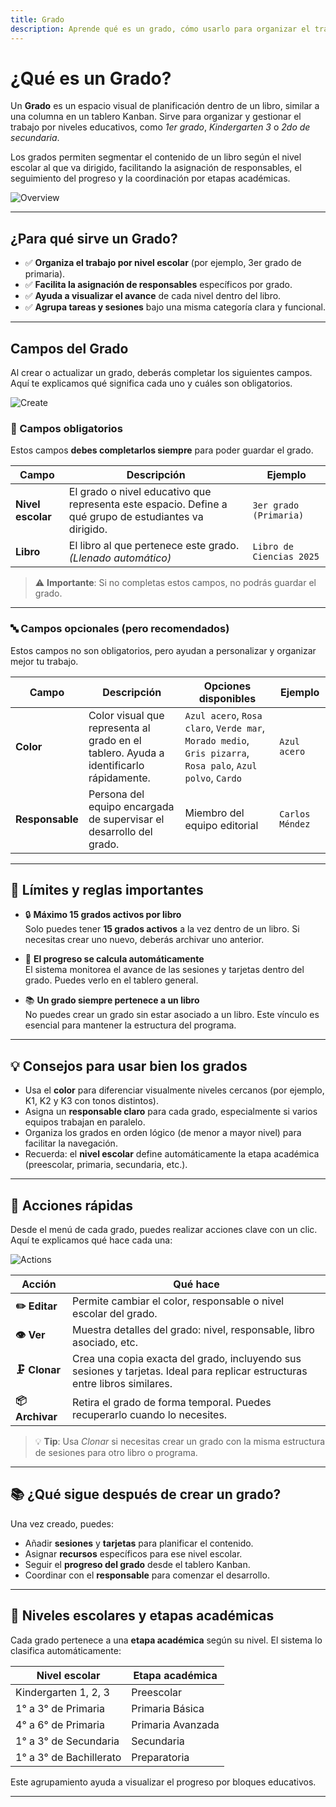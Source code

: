 ```yaml
---
title: Grado
description: Aprende qué es un grado, cómo usarlo para organizar el trabajo dentro de un libro y qué opciones tienes.
---
```


# ¿Qué es un Grado?

Un **Grado** es un espacio visual de planificación dentro de un libro, similar a una columna en un tablero Kanban. Sirve para organizar y gestionar el trabajo por niveles educativos, como *1er grado*, *Kindergarten 3* o *2do de secundaria*.

Los grados permiten segmentar el contenido de un libro según el nivel escolar al que va dirigido, facilitando la asignación de responsables, el seguimiento del progreso y la coordinación por etapas académicas.

![Overview](/images/en/projects/grade/overview.webp)

---

## ¿Para qué sirve un Grado?

- ✅ **Organiza el trabajo por nivel escolar** (por ejemplo, 3er grado de primaria).
- ✅ **Facilita la asignación de responsables** específicos por grado.
- ✅ **Ayuda a visualizar el avance** de cada nivel dentro del libro.
- ✅ **Agrupa tareas y sesiones** bajo una misma categoría clara y funcional.

---

## Campos del Grado

Al crear o actualizar un grado, deberás completar los siguientes campos. Aquí te explicamos qué significa cada uno y cuáles son obligatorios.

![Create](/images/en/projects/grade/create.webp)

### 📌 Campos obligatorios

Estos campos **debes completarlos siempre** para poder guardar el grado.

| Campo | Descripción | Ejemplo |
|------|-------------|-------|
| **Nivel escolar** | El grado o nivel educativo que representa este espacio. Define a qué grupo de estudiantes va dirigido. | `3er grado (Primaria)` |
| **Libro** | El libro al que pertenece este grado. *(Llenado automático)* | `Libro de Ciencias 2025` |

> ⚠️ **Importante**: Si no completas estos campos, no podrás guardar el grado.

---

### 🔤 Campos opcionales (pero recomendados)

Estos campos no son obligatorios, pero ayudan a personalizar y organizar mejor tu trabajo.

| Campo | Descripción | Opciones disponibles | Ejemplo |
|------|-------------|------------------------|-------|
| **Color** | Color visual que representa al grado en el tablero. Ayuda a identificarlo rápidamente. | `Azul acero`, `Rosa claro`, `Verde mar`, `Morado medio`, `Gris pizarra`, `Rosa palo`, `Azul polvo`, `Cardo` | `Azul acero` |
| **Responsable** | Persona del equipo encargada de supervisar el desarrollo del grado. | Miembro del equipo editorial | `Carlos Méndez` |

---

## 📏 Límites y reglas importantes

- 🔒 **Máximo 15 grados activos por libro**  
  Solo puedes tener **15 grados activos** a la vez dentro de un libro. Si necesitas crear uno nuevo, deberás archivar uno anterior.

- 🔄 **El progreso se calcula automáticamente**  
  El sistema monitorea el avance de las sesiones y tarjetas dentro del grado. Puedes verlo en el tablero general.

- 📚 **Un grado siempre pertenece a un libro**  
  No puedes crear un grado sin estar asociado a un libro. Este vínculo es esencial para mantener la estructura del programa.

---

## 💡 Consejos para usar bien los grados

- Usa el **color** para diferenciar visualmente niveles cercanos (por ejemplo, K1, K2 y K3 con tonos distintos).
- Asigna un **responsable claro** para cada grado, especialmente si varios equipos trabajan en paralelo.
- Organiza los grados en orden lógico (de menor a mayor nivel) para facilitar la navegación.
- Recuerda: el **nivel escolar** define automáticamente la etapa académica (preescolar, primaria, secundaria, etc.).

---

## 🚀 Acciones rápidas

Desde el menú de cada grado, puedes realizar acciones clave con un clic. Aquí te explicamos qué hace cada una:

![Actions](/images/en/projects/grade/actions.webp)

| Acción | Qué hace |
|--------|---------|
| **✏️ Editar** | Permite cambiar el color, responsable o nivel escolar del grado. |
| **👁️ Ver** | Muestra detalles del grado: nivel, responsable, libro asociado, etc. |
| **🗜️ Clonar** | Crea una copia exacta del grado, incluyendo sus sesiones y tarjetas. Ideal para replicar estructuras entre libros similares. |
| **📦 Archivar** | Retira el grado de forma temporal. Puedes recuperarlo cuando lo necesites. |

> 💡 **Tip**: Usa *Clonar* si necesitas crear un grado con la misma estructura de sesiones para otro libro o programa.

---

## 📚 ¿Qué sigue después de crear un grado?

Una vez creado, puedes:
- Añadir **sesiones** y **tarjetas** para planificar el contenido.
- Asignar **recursos** específicos para ese nivel escolar.
- Seguir el **progreso del grado** desde el tablero Kanban.
- Coordinar con el **responsable** para comenzar el desarrollo.

---

## 🧩 Niveles escolares y etapas académicas

Cada grado pertenece a una **etapa académica** según su nivel. El sistema lo clasifica automáticamente:

| Nivel escolar | Etapa académica |
|---------------|-----------------|
| Kindergarten 1, 2, 3 | Preescolar |
| 1° a 3° de Primaria | Primaria Básica |
| 4° a 6° de Primaria | Primaria Avanzada |
| 1° a 3° de Secundaria | Secundaria |
| 1° a 3° de Bachillerato | Preparatoria |

Este agrupamiento ayuda a visualizar el progreso por bloques educativos.

---

<!--
## 🔗 Lectura recomendada

- [¿Qué es una guía de cómo hacerlo?](https://diataxis.fr/how-to-guides/) – Aprende a estructurar documentación práctica y efectiva.
-->